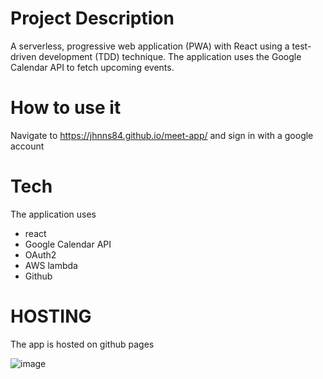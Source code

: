 # Project Description
A serverless, progressive web application (PWA) with React using a test-driven development (TDD) technique. The application uses the Google Calendar API to fetch upcoming events.



# How to use it
Navigate to https://jhnns84.github.io/meet-app/ and sign in with a google account

# Tech
The application uses
* react
* Google Calendar API
* OAuth2
* AWS lambda
* Github


# HOSTING
The app is hosted on github pages


![image](https://user-images.githubusercontent.com/77455115/123859229-b4c82e00-d924-11eb-9edd-4d750aa831e8.png)
